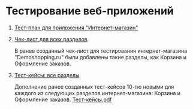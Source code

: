 # Тестирование веб-приложений

1. [Тест-план для приложения "Интернет-магазин"](https://docs.google.com/spreadsheets/d/1o3obMZyl4Jc1viXWQFOAxKv5AI2XAGo5AFfvmCuNixU/edit?gid=0#gid=0)
2. [Чек-лист для всех разделов](https://docs.google.com/spreadsheets/d/1-YO5gSBaxfIakPl1U3Bl-hCXl2MueUJP5IuauvX2_Fo/edit?gid=0#gid=0)

    В ранее созданный чек-лист для тестирования интернет-магазина "Demoshopping.ru" были добавлены такие разделы, как Корзина и Оформление заказов.
   
3. [Тест-кейсы: все разделы](https://app.qase.io/project/G9?author=304) 

   Дополнение ранее созданных тест-кейсов 10-тю новыми для каждого из следующих разделов интернет-магазина: Корзина и Оформление заказов.
   [Тест-кейсы.pdf](https://github.com/user-attachments/files/18332123/-.QASE.pdf)

